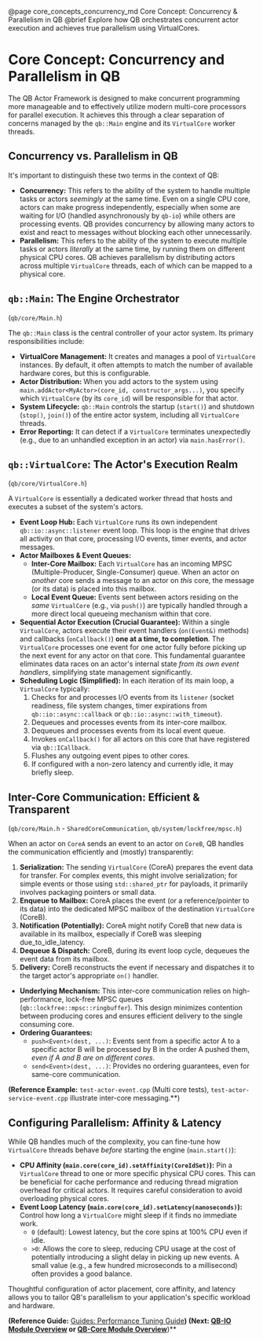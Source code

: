 @page core_concepts_concurrency_md Core Concept: Concurrency & Parallelism in QB
@brief Explore how QB orchestrates concurrent actor execution and achieves true parallelism using VirtualCores.

# Core Concept: Concurrency and Parallelism in QB

The QB Actor Framework is designed to make concurrent programming more manageable and to effectively utilize modern multi-core processors for parallel execution. It achieves this through a clear separation of concerns managed by the `qb::Main` engine and its `VirtualCore` worker threads.

## Concurrency vs. Parallelism in QB

It's important to distinguish these two terms in the context of QB:

*   **Concurrency:** This refers to the ability of the system to handle multiple tasks or actors *seemingly* at the same time. Even on a single CPU core, actors can make progress independently, especially when some are waiting for I/O (handled asynchronously by `qb-io`) while others are processing events. QB provides concurrency by allowing many actors to exist and react to messages without blocking each other unnecessarily.
*   **Parallelism:** This refers to the ability of the system to execute multiple tasks or actors *literally* at the same time, by running them on different physical CPU cores. QB achieves parallelism by distributing actors across multiple `VirtualCore` threads, each of which can be mapped to a physical core.

## `qb::Main`: The Engine Orchestrator

(`qb/core/Main.h`)

The `qb::Main` class is the central controller of your actor system. Its primary responsibilities include:

*   **VirtualCore Management:** It creates and manages a pool of `VirtualCore` instances. By default, it often attempts to match the number of available hardware cores, but this is configurable.
*   **Actor Distribution:** When you add actors to the system using `main.addActor<MyActor>(core_id, constructor_args...)`, you specify which `VirtualCore` (by its `core_id`) will be responsible for that actor.
*   **System Lifecycle:** `qb::Main` controls the startup (`start()`) and shutdown (`stop()`, `join()`) of the entire actor system, including all `VirtualCore` threads.
*   **Error Reporting:** It can detect if a `VirtualCore` terminates unexpectedly (e.g., due to an unhandled exception in an actor) via `main.hasError()`.

## `qb::VirtualCore`: The Actor's Execution Realm

(`qb/core/VirtualCore.h`)

A `VirtualCore` is essentially a dedicated worker thread that hosts and executes a subset of the system's actors.

*   **Event Loop Hub:** Each `VirtualCore` runs its own independent `qb::io::async::listener` event loop. This loop is the engine that drives all activity on that core, processing I/O events, timer events, and actor messages.
*   **Actor Mailboxes & Event Queues:**
    *   **Inter-Core Mailbox:** Each `VirtualCore` has an incoming MPSC (Multiple-Producer, Single-Consumer) queue. When an actor on *another* core sends a message to an actor on *this* core, the message (or its data) is placed into this mailbox.
    *   **Local Event Queue:** Events sent between actors residing on the *same* `VirtualCore` (e.g., via `push()`) are typically handled through a more direct local queueing mechanism within that core.
*   **Sequential Actor Execution (Crucial Guarantee):** Within a single `VirtualCore`, actors execute their event handlers (`on(Event&)` methods) and callbacks (`onCallback()`) **one at a time, to completion**. The `VirtualCore` processes one event for one actor fully before picking up the next event for any actor on that core. This fundamental guarantee eliminates data races on an actor's internal state *from its own event handlers*, simplifying state management significantly.
*   **Scheduling Logic (Simplified):** In each iteration of its main loop, a `VirtualCore` typically:
    1.  Checks for and processes I/O events from its `listener` (socket readiness, file system changes, timer expirations from `qb::io::async::callback` or `qb::io::async::with_timeout`).
    2.  Dequeues and processes events from its inter-core mailbox.
    3.  Dequeues and processes events from its local event queue.
    4.  Invokes `onCallback()` for all actors on this core that have registered via `qb::ICallback`.
    5.  Flushes any outgoing event pipes to other cores.
    6.  If configured with a non-zero latency and currently idle, it may briefly sleep.

## Inter-Core Communication: Efficient & Transparent

(`qb/core/Main.h` - `SharedCoreCommunication`, `qb/system/lockfree/mpsc.h`)

When an actor on `CoreA` sends an event to an actor on `CoreB`, QB handles the communication efficiently and (mostly) transparently:

1.  **Serialization:** The sending `VirtualCore` (CoreA) prepares the event data for transfer. For complex events, this might involve serialization; for simple events or those using `std::shared_ptr` for payloads, it primarily involves packaging pointers or small data.
2.  **Enqueue to Mailbox:** CoreA places the event (or a reference/pointer to its data) into the dedicated MPSC mailbox of the destination `VirtualCore` (CoreB).
3.  **Notification (Potentially):** CoreA might notify CoreB that new data is available in its mailbox, especially if CoreB was sleeping due_to_idle_latency.
4.  **Dequeue & Dispatch:** CoreB, during its event loop cycle, dequeues the event data from its mailbox.
5.  **Delivery:** CoreB reconstructs the event if necessary and dispatches it to the target actor's appropriate `on()` handler.

*   **Underlying Mechanism:** This inter-core communication relies on high-performance, lock-free MPSC queues (`qb::lockfree::mpsc::ringbuffer`). This design minimizes contention between producing cores and ensures efficient delivery to the single consuming core.
*   **Ordering Guarantees:**
    *   `push<Event>(dest, ...)`: Events sent from a specific actor A to a specific actor B will be processed by B in the order A pushed them, *even if A and B are on different cores*.
    *   `send<Event>(dest, ...)`: Provides no ordering guarantees, even for same-core communication.

**(Reference Example:** `test-actor-event.cpp` (Multi core tests), `test-actor-service-event.cpp` illustrate inter-core messaging.**)

## Configuring Parallelism: Affinity & Latency

While QB handles much of the complexity, you can fine-tune how `VirtualCore` threads behave *before* starting the engine (`main.start()`):

*   **CPU Affinity (`main.core(core_id).setAffinity(CoreIdSet)`):** Pin a `VirtualCore` thread to one or more specific physical CPU cores. This can be beneficial for cache performance and reducing thread migration overhead for critical actors. It requires careful consideration to avoid overloading physical cores.
*   **Event Loop Latency (`main.core(core_id).setLatency(nanoseconds)`):** Control how long a `VirtualCore` might sleep if it finds no immediate work. 
    *   `0` (default): Lowest latency, but the core spins at 100% CPU even if idle.
    *   `>0`: Allows the core to sleep, reducing CPU usage at the cost of potentially introducing a slight delay in picking up new events. A small value (e.g., a few hundred microseconds to a millisecond) often provides a good balance.

Thoughtful configuration of actor placement, core affinity, and latency allows you to tailor QB's parallelism to your application's specific workload and hardware.

**(Reference Guide:** [Guides: Performance Tuning Guide](./../6_guides/performance_tuning.md)**)
**(Next:** [QB-IO Module Overview](./../3_qb_io/README.md) or [QB-Core Module Overview](./../4_qb_core/README.md)**)** 